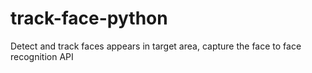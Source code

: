 # track-face-python
Detect and track faces appears in target area, capture the face to face recognition API
